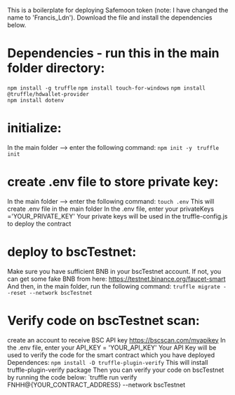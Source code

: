 This is a boilerplate for deploying Safemoon token (note: I have changed the name to 'Francis_Ldn').
Download the file and install the dependencies below.
# Dependencies - run this in the main folder directory:
`npm install -g truffle`
`npm install touch-for-windows`
`npm install @truffle/hdwallet-provider`  
`npm install dotenv`

# initialize:
In the main folder --> enter the following command:
`npm init -y `
`truffle init`

# create .env file to store private key:
In the main folder --> enter the following command:
`touch .env`
This will create .env file in the main folder
In the .env file, enter your privateKeys ='YOUR_PRIVATE_KEY'
Your private keys will be used in the truffle-config.js to deploy the contract

# deploy to bscTestnet:
Make sure you have sufficient BNB in your bscTestnet account. If not, you can get some fake BNB from here:
https://testnet.binance.org/faucet-smart
And then, in the main folder, run the following command:
`truffle migrate --reset --network bscTestnet`

# Verify code on bscTestnet scan:
create an account to receive BSC API key
https://bscscan.com/myapikey
In the .env file, enter your API_KEY = 'YOUR_API_KEY'
Your API Key will be used to verify the code for the smart contract which you have deployed
Dependences:
`npm install -D truffle-plugin-verify`
This will install truffle-plugin-verify package
Then you can verify your code on bscTestnet by running the code below:
`truffle run verify FNHH@{YOUR_CONTRACT_ADDRESS} --network bscTestnet



